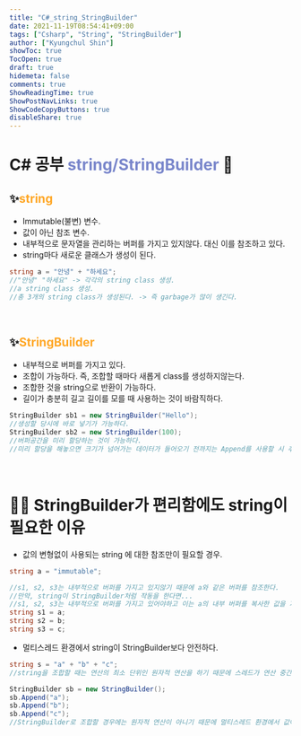 ```yaml
---
title: "C#_string_StringBuilder"
date: 2021-11-19T08:54:41+09:00
tags: ["Csharp", "String", "StringBuilder"]
author: ["Kyungchul Shin"]
showToc: true
TocOpen: true
draft: true
hidemeta: false
comments: true
ShowReadingTime: true
ShowPostNavLinks: true
ShowCodeCopyButtons: true
disableShare: true
---
```

# C# 공부 <span style=color:#7986CB>string/StringBuilder</span> 🤔

## ✨<span style=color:#FFA726>string</span>

- Immutable(불변) 변수. 
- 값이 아닌 참조 변수.
- 내부적으로 문자열을 관리하는 버퍼를 가지고 있지않다. 대신 이를 참조하고 있다.
- string마다 새로운 클래스가 생성이 된다.

```csharp
string a = "안녕" + "하세요";
//"안녕" "하세요" -> 각각의 string class 생성. 
//a string class 생성.
//총 3개의 string class가 생성된다. -> 즉 garbage가 많이 생긴다.
```  
<br>

## ✨<span style=color:#FFA726>StringBuilder</span>

- 내부적으로 버퍼를 가지고 있다.
- 조합이 가능하다. 즉, 조합할 때마다 새롭게 class를 생성하지않는다.
- 조합한 것을 string으로 반환이 가능하다.
- 길이가 충분히 길고 길이를 모를 때 사용하는 것이 바람직하다.
```csharp
StringBuilder sb1 = new StringBuilder("Hello");
//생성할 당시에 바로 넣기가 가능하다.
StringBuilder sb2 = new StringBuilder(100);
//버퍼공간을 미리 할당하는 것이 가능하다.
//미리 할당을 해놓으면 크기가 넘어가는 데이터가 들어오기 전까지는 Append를 사용할 시 추가 공간을 마련하지않아도 되어 조금 더 빠르다.

```  
<br>

# 🌟🌟 StringBuilder가 편리함에도 string이 필요한 이유

- 값의 변형없이 사용되는 string 에 대한 참조만이 필요할 경우.

```csharp
string a = "immutable";

//s1, s2, s3는 내부적으로 버퍼를 가지고 있지않기 때문에 a와 같은 버퍼를 참조한다.
//만약, string이 StringBuilder처럼 작동을 한다면...
//s1, s2, s3는 내부적으로 버퍼를 가지고 있어야하고 이는 a의 내부 버퍼를 복사한 값을 가지고 있을 것이다. => 메모리 낭비!
string s1 = a;
string s2 = b;
string s3 = c;
```  
- 멀티스레드 환경에서 string이 StringBuilder보다 안전하다.<br>


```csharp
string s = "a" + "b" + "c";
//string을 조합할 때는 연산의 최소 단위인 원자적 연산을 하기 때문에 스레드가 연산 중간에 간섭할 수 없어 값이 변할 위험이 없다.

StringBuilder sb = new StringBuilder();
sb.Append("a");
sb.Append("b");
sb.Append("c");
//StringBuilder로 조합할 경우에는 원자적 연산이 아니기 때문에 멀티스레드 환경에서 값이 변형될 위험이 있다.
``` 
